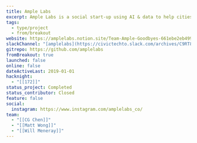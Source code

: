 ```yaml
---
title: Ample Labs
excerpt: Ample Labs is a social start-up using AI & data to help cities prevent homelessness.
tags:
  - type/project
  - from/breakout
website: https://amplelabs.notion.site/Team-Ample-Goodbyes-661ebe2eb4994dfebcd542408601a96c
slackChannel: "[amplelabs](https://civictechto.slack.com/archives/C9RT8GHQC)"
gitrepo: https://github.com/amplelabs
fromBreakout: true
launched: false
online: false
dateActiveLast: 2019-01-01
hacknight:
  - "[[172]]"
status_project: Completed
status_contributor: Closed
feature: false
social:
  instagram: https://www.instagram.com/amplelabs_co/
team:
  - "[[CG Chen]]"
  - "[[Matt Wong]]"
  - "[[Will Meneray]]"
---
```

